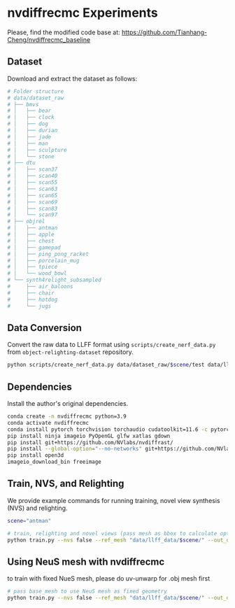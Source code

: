# nvdiffrecmc Experiments

Please, find the modified code base at: https://github.com/Tianhang-Cheng/nvdiffrecmc_baseline

## Dataset

Download and extract the dataset as follows:

```bash
# Folder structure
# data/dataset_raw
# ├── bmvs
# │   ├── bear
# │   ├── clock
# │   ├── dog
# │   ├── durian
# │   ├── jade
# │   ├── man
# │   ├── sculpture
# │   └── stone
# ├── dtu
# │   ├── scan37
# │   ├── scan40
# │   ├── scan55
# │   ├── scan63
# │   ├── scan65
# │   ├── scan69
# │   ├── scan83
# │   └── scan97
# ├── objrel
# │   ├── antman
# │   ├── apple
# │   ├── chest
# │   ├── gamepad
# │   ├── ping_pong_racket
# │   ├── porcelain_mug
# │   ├── tpiece
# │   └── wood_bowl
# └── synth4relight_subsampled
#     ├── air_baloons
#     ├── chair
#     ├── hotdog
#     └── jugs
```

## Data Conversion

Convert the raw data to LLFF format using `scripts/create_nerf_data.py` from `object-relighting-dataset` repository.

```bash
python scripts/create_nerf_data.py data/dataset_raw/$scene/test data/llff_data/$scene --overwrite
```


## Dependencies

Install the author's original dependencies.

```bash
conda create -n nvdiffrecmc python=3.9
conda activate nvdiffrecmc
conda install pytorch torchvision torchaudio cudatoolkit=11.6 -c pytorch -c conda-forge
pip install ninja imageio PyOpenGL glfw xatlas gdown
pip install git+https://github.com/NVlabs/nvdiffrast/
pip install --global-option="--no-networks" git+https://github.com/NVlabs/tiny-cuda-nn#subdirectory=bindings/torch
pip install open3d
imageio_download_bin freeimage
```


## Train, NVS, and Relighting

We provide example commands for running training, novel view synthesis (NVS)
and relighting.

```bash
scene="antman"

# train, relighting and novel views (pass mesh as bbox to calculate optimal mesh scale)
python train.py --nvs false --ref_mesh "data/llff_data/$scene/" --out_dir out/$scene --bbox data/dataset_raw/$scene/test/neus_mesh.ply --envmap_dir data/dataset_raw/$scene/test/
```

## Using NeuS mesh with nvdiffrecmc

to train with fixed NueS mesh, please do uv-unwarp for .obj mesh first

```bash
# pass base_mesh to use NeuS mesh as fixed geometry
python train.py --nvs false --ref_mesh "data/llff_data/$scene/" --out_dir out/$scene --bbox data/dataset_raw/$scene/test/neus_mesh.ply --envmap_dir data/dataset_raw/$scene/test/ --base_mesh data/dataset_raw/$scene/test/neus_mesh.ply

```